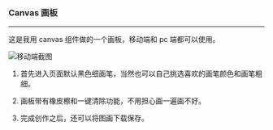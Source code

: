 ### Canvas 画板

---

这是我用 canvas 组件做的一个画板，移动端和 pc 端都可以使用。

![移动端截图](https://user-images.githubusercontent.com/49096708/61264436-33bb0f00-a7bf-11e9-80cc-b2a975814674.png)



1. 首先进入页面默认黑色细画笔，当然也可以自己挑选喜欢的画笔颜色和画笔粗细。

2. 画板带有橡皮檫和一键清除功能，不用担心画一遍画不好。

3. 完成创作之后，还可以将图画下载保存。
